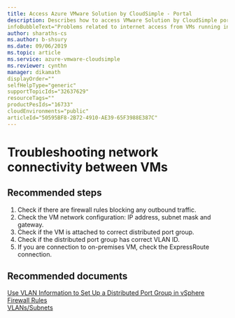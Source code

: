 ```yaml
--- 
title: Access Azure VMware Solution by CloudSimple - Portal 
description: Describes how to access VMware Solution by CloudSimple portal from Azure portal
infoBubbleText="Problems related to internet access from VMs running in the Private Cloud"
author: sharaths-cs 
ms.author: b-shsury 
ms.date: 09/06/2019 
ms.topic: article 
ms.service: azure-vmware-cloudsimple 
ms.reviewer: cynthn 
manager: dikamath
displayOrder=""
selfHelpType="generic"
supportTopicIds="32637629"
resourceTags=""
productPesIds="16733"
cloudEnvironments="public"
articleId="50595BF8-2B72-4910-AE39-65F3988E387C"
---
```


# Troubleshooting network connectivity between VMs 

## **Recommended steps**

1. Check if there are firewall rules blocking any outbound traffic. <br>
2. Check the VM network configuration: IP address, subnet mask and gateway. <br>
3. Check if the VM is attached to correct distributed port group. <br>
4. Check if the distributed port group has correct VLAN ID. <br>
5. If you are connection to on-premises VM, check the ExpressRoute connection. <br>

## **Recommended documents**

[Use VLAN Information to Set Up a Distributed Port Group in vSphere](https://docs.microsoft.com/en-us/azure/vmware-cloudsimple/create-vlan-subnet#use-vlan-information-to-set-up-a-distributed-port-group-in-vsphere)<br>
[Firewall Rules](https://docs.microsoft.com/en-us/azure/vmware-cloudsimple/firewall#firewall-rules)<br>
[VLANs/Subnets](https://docs.microsoft.com/en-us/azure/vmware-cloudsimple/create-vlan-subnet/)